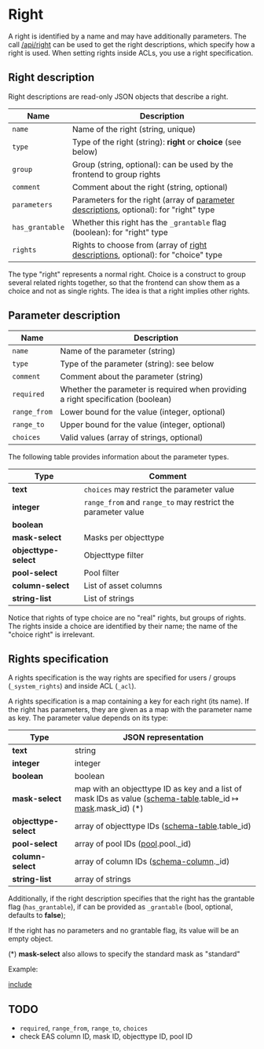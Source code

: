 # Right

A right is identified by a name and may have additionally parameters. The call [/api/right](/technical/api/right/right.html) can be used to
get the right descriptions, which specify how a right is used. When setting rights inside ACLs, you use a right specification.

## <a name="description"></a> Right description

Right descriptions are read-only JSON objects that describe a right.

| Name            | Description                                                                                            |
|-----------------|--------------------------------------------------------------------------------------------------------|
| `name`          | Name of the right (string, unique)                                                                     |
| `type`          | Type of the right (string): **right** or **choice** (see below)                                        |
| `group`         | Group (string, optional): can be used by the frontend to group rights                                  |
| `comment`       | Comment about the right (string, optional)                                                             |
| `parameters`    | Parameters for the right (array of [parameter descriptions](#parameter), optional): for "right" type   |
| `has_grantable` | Whether this right has the `_grantable` flag (boolean): for "right" type                               |
| `rights`        | Rights to choose from (array of [right descriptions](#description), optional): for "choice" type       |

The type "right" represents a normal right. Choice is a construct to group several related rights together, so that the
frontend can show them as a choice and not as single rights. The idea is that a right implies other rights.

## <a name="parameter"></a> Parameter description

| Name          | Description                                                                                            |
|---------------|--------------------------------------------------------------------------------------------------------|
| `name`        | Name of the parameter (string)                                                                         |
| `type`        | Type of the parameter (string): see below                                                              |
| `comment`     | Comment about the parameter (string)                                                                   |
| `required`    | Whether the parameter is required when providing a right specification (boolean)                       |
| `range_from`  | Lower bound for the value (integer, optional)                                                          |
| `range_to`    | Upper bound for the value (integer, optional)                                                          |
| `choices`     | Valid values (array of strings, optional)                                                              |

The following table provides information about the parameter types.

| Type                        | Comment |
|-----------------------------|---------|
| **text**                    | `choices` may restrict the parameter value                                    |
| **integer**                 | `range_from` and `range_to` may restrict the parameter value                  |
| **boolean**                 | |
| **mask-select**             | Masks per objecttype |
| **objecttype-select**       | Objecttype filter |
| **pool-select**             | Pool filter |
| **column-select**           | List of asset columns |
| **string-list**             | List of strings |

Notice that rights of type choice are no "real" rights, but groups of rights. The rights inside a choice are identified by
their name; the name of the "choice right" is irrelevant.

## <a name="specification"></a> Rights specification

A rights specification is the way rights are specified for users / groups (`_system_rights`) and inside ACL (`_acl`).

A rights specification is a map containing a key for each right (its name). If the right has parameters, they are given as a map with
the parameter name as key. The parameter value depends on its type:

| Type                  | JSON representation |
|-----------------------|---------------------|
| **text**              | string |
| **integer**           | integer |
| **boolean**           | boolean |
| **mask-select**       | map with an objecttype ID as key and a list of mask IDs as value ([schema-table](/technical/types/schema/schema.html#table).table\_id &#8614; [mask](/technical/types/maskset/maskset.html#mask).mask\_id) (\*) |
| **objecttype-select** | array of objecttype IDs ([schema-table](/technical/types/schema/schema.html#table).table\_id) |
| **pool-select**       | array of pool IDs ([pool](/technical/types/pool/pool.html).pool.\_id) |
| **column-select**     | array of column IDs ([schema-column](/technical/types/schema/schema.html#column).\_id) |
| **string-list**       | array of strings |

Additionally, if the right description specifies that the right has the grantable flag (`has_grantable`), if can be provided as `_grantable` (bool, optional, defaults to **false**);

If the right has no parameters and no grantable flag, its value will be an empty object.

(\*) **mask-select** also allows to specify the standard mask as "standard"

Example:


[include](./rights.json)


## TODO

- `required`, `range_from`, `range_to`, `choices`
- check EAS column ID, mask ID, objecttype ID, pool ID

